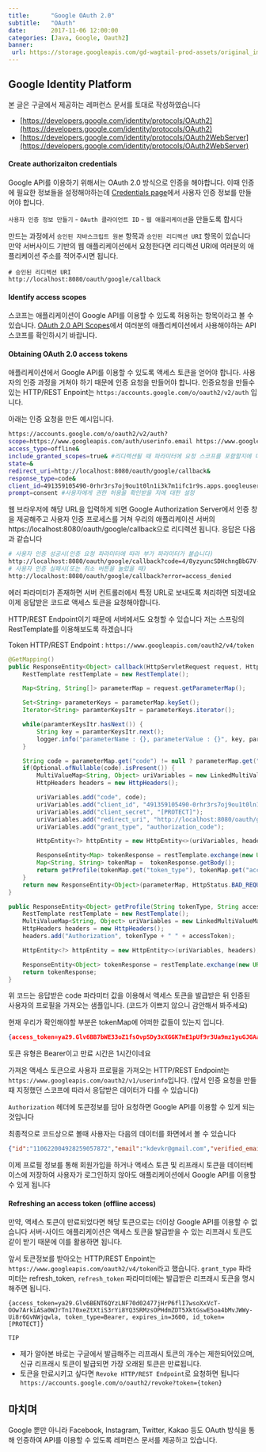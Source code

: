 ```yaml
---
title:      "Google OAuth 2.0"
subtitle:   "OAuth"
date:       2017-11-06 12:00:00
categories: [Java, Google, Oauth2]
banner:
 url: https://storage.googleapis.com/gd-wagtail-prod-assets/original_images/evolving_google_identity_share.jpg
---
```


## Google Identity Platform  
본 글은 구글에서 제공하는 레퍼런스 문서를 토대로 작성하였습니다  
- [https://developers.google.com/identity/protocols/OAuth2](https://developers.google.com/identity/protocols/OAuth2)  
- [https://developers.google.com/identity/protocols/OAuth2WebServer](https://developers.google.com/identity/protocols/OAuth2WebServer)  


#### Create authorizaiton credentials  
Google API를 이용하기 위해서는 OAuth 2.0 방식으로 인증을 해야합니다. 이때 인증에 필요한 정보들을 설정해야하는데 [Credentials page](https://console.developers.google.com/apis/credentials)에서 사용자 인증 정보를 만들어야 합니다.

`사용자 인증 정보 만들기` - `OAuth 클라이언트 ID` - `웹 애플리케이션`을 만들도록 합시다  

만드는 과정에서 `승인된 자바스크립트 원본` 항목과 `승인된 리디렉션 URI` 항목이 있습니다 만약 서버사이드 기반의 웹 애플리케이션에서 요청한다면 리디렉션 URI에 여러분의 애플리케이션 주소를 적어주시면 됩니다.

```
# 승인된 리디렉션 URI
http://localhost:8080/oauth/google/callback
```


#### Identify access scopes  
스코프는 애플리케이션이 Google API를 이용할 수 있도록 허용하는 항목이라고 볼 수 있습니다. [OAuth 2.0 API Scopes](https://developers.google.com/identity/protocols/googlescopes)에서 여러분의 애플리케이션에서 사용해야하는 API 스코프를 확인하시기 바랍니다.  


#### Obtaining OAuth 2.0 access tokens  
애플리케이션에서 Google API를 이용할 수 있도록 액세스 토큰을 얻어야 합니다. 사용자의 인증 과정을 거쳐야 하기 때문에 인증 요청을 만들어야 합니다. 인증요청을 만들수 있는 HTTP/REST Enpoint는 `https:/accounts.google.com/o/oauth2/v2/auth` 입니다.  

아래는 인증 요청을 만든 예시입니다.
```bash
https://accounts.google.com/o/oauth2/v2/auth?
scope=https://www.googleapis.com/auth/userinfo.email https://www.googleapis.com/auth/plus.me&
access_type=offline&
include_granted_scopes=true& #리디렉션될 때 파라미터에 요청 스코프를 포함할지에 대한 여부
state=&
redirect_uri=http://localhost:8080/oauth/google/callback&
response_type=code&
client_id=491359105490-0rhr3rs7oj9ou1t0ln1i3k7m1ifc1r9s.apps.googleusercontent.com&
prompt=consent #사용자에게 권한 허용을 확인받을 지에 대한 설정
```

웹 브라우저에 해당 URL을 입력하게 되면 Google Authorization Server에서 인증 창을 제공해주고 사용자 인증 프로세스를 거쳐 우리의 애플리케이션 서버의 https://localhost:8080/oauth/google/callback으로 리디렉션 됩니다. 응답은 다음과 같습니다
```bash
# 사용자 인증 성공시(인증 요청 파라미터에 따라 부가 파라미터가 붙습니다)
http://localhost:8080/oauth/google/callback?code=4/8yzyuncSDHchngBbG7V-AVfngd7KTrEsRQJOAW6gz-c
# 사용자 인증 실패시(또는 취소 버튼을 눌렀을 때)
http://localhost:8080/oauth/google/callback?error=access_denied
```

에러 파라미터가 존재하면 서버 컨트롤러에서 특정 URL로 보내도록 처리하면 되겠네요
이제 응답받은 코드로 액세스 토큰을 요청해야합니다.  

HTTP/REST Endpoint이기 때문에 서버에서도 요청할 수 있습니다 저는 스프링의 RestTemplate를 이용해보도록 하겠습니다  

Token HTTP/REST Endpoint : `https://www.googleapis.com/oauth2/v4/token`

``` java
@GetMapping()
public ResponseEntity<Object> callback(HttpServletRequest request, HttpServletResponse response) throws RestClientException, URISyntaxException {
	RestTemplate restTemplate = new RestTemplate();

	Map<String, String[]> parameterMap = request.getParameterMap();

	Set<String> parameterKeys = parameterMap.keySet();
	Iterator<String> paramterKeysItr = parameterKeys.iterator();

	while(paramterKeysItr.hasNext()) {
		String key = paramterKeysItr.next();
		logger.info("parameterName : {}, parameterValue : {}", key, parameterMap.get(key));
	}

	String code = parameterMap.get("code") != null ? parameterMap.get("code")[0] : null;
	if(Optional.ofNullable(code).isPresent()) {
		MultiValueMap<String, Object> uriVariables = new LinkedMultiValueMap<String, Object>();
		HttpHeaders headers = new HttpHeaders();

		uriVariables.add("code", code);
		uriVariables.add("client_id", "491359105490-0rhr3rs7oj9ou1t0ln1i3k7m1ifc1r9s.apps.googleusercontent.com");
		uriVariables.add("client_secret", "[PROTECT]");
		uriVariables.add("redirect_uri", "http://localhost:8080/oauth/google/callback");
		uriVariables.add("grant_type", "authorization_code");

		HttpEntity<?> httpEntity = new HttpEntity<>(uriVariables, headers);

		ResponseEntity<Map> tokenResponse = restTemplate.exchange(new URI("https://www.googleapis.com/oauth2/v4/token"), HttpMethod.POST, httpEntity, Map.class);
		Map<String, String> tokenMap =  tokenResponse.getBody();
		return getProfile(tokenMap.get("token_type"), tokenMap.get("access_token"));
	}
	return new ResponseEntity<Object>(parameterMap, HttpStatus.BAD_REQUEST);
}

public ResponseEntity<Object> getProfile(String tokenType, String accessToken) throws RestClientException, URISyntaxException {
	RestTemplate restTemplate = new RestTemplate();
	MultiValueMap<String, Object> uriVariables = new LinkedMultiValueMap<String, Object>();
	HttpHeaders headers = new HttpHeaders();
	headers.add("Authorization", tokenType + " " + accessToken);

	HttpEntity<?> httpEntity = new HttpEntity<>(uriVariables, headers);

	ResponseEntity<Object> tokenResponse = restTemplate.exchange(new URI("https://www.googleapis.com/oauth2/v1/userinfo"), HttpMethod.GET, httpEntity, Object.class);
	return tokenResponse;
}
```

위 코드는 응답받은 code 파라미터 값을 이용해서 액세스 토큰을 발급받은 뒤 인증된 사용자의 프로필을 가져오는 샘플입니다. (코드가 이쁘지 않으니 감안해서 봐주세요)

현재 우리가 확인해야할 부분은 tokenMap에 어떠한 값들이 있는지 입니다.  

```json
{access_token=ya29.Glv6BB7bWE33oZ1fsOvpSDy3xXGGK7mE1pUf9r3Ua9mz1yuGJGAaV0_-Vq5oD_q_wd5PEk1y366OVjD3p74xkRVba6yzszFKwZXKVRElWEqE3Z6FS1MLxLDaiJZA, token_type=Bearer, expires_in=3600, refresh_token=[PROTECT], id_token=[PROTECT]}
```

토큰 유형은 Bearer이고 만료 시간은 1시간이네요

가져온 액세스 토큰으로 사용자 프로필을 가져오는 HTTP/REST Endpoint는 `https://www.googleapis.com/oauth2/v1/userinfo`입니다. (앞서 인증 요청을 만들때 지정했던 스코프에 따라서 응답받은 데이터가 다를 수 있습니다)

`Authorization` 헤더에 토큰정보를 담아 요청하면 Google API를 이용할 수 있게 되는 것입니다

최종적으로 코드상으로 볼때 사용자는 다음의 데이터를 화면에서 볼 수 있습니다
```json
{"id":"110622004928259057872","email":"kdevkr@gmail.com","verified_email":true,"name":"Dev K","given_name":"Dev","family_name":"K","link":"https://plus.google.com/110622004928259057872","picture":"https://lh5.googleusercontent.com/-v0KlnX-vawg/AAAAAAAAAAI/AAAAAAAAAEo/yDvHp0fPKxw/photo.jpg","gender":"male","locale":"ko"}
```

이제 프로필 정보를 통해 회원가입을 하거나 액세스 토큰 및 리프래시 토큰을 데이터베이스에 저장하여 사용자가 로그인하지 않아도 애플리케이션에서 Google API를 이용할 수 있게 됩니다  


#### Refreshing an access token (offline access)  
만약, 액세스 토큰이 만료되었다면 해당 토큰으로는 더이상 Google API를 이용할 수 없습니다 서버-사이드 애플리케이션은 액세스 토큰을 발급받을 수 있는 리프래시 토큰도 같이 받기 때문에 이를 활용하면 됩니다.  

앞서 토큰정보를 받아오는 HTTP/REST Enpoint는 `https://www.googleapis.com/oauth2/v4/token`라고 했습니다. `grant_type` 파라미터는 refresh_token, `refresh_token` 파라미터에는 발급받은 리프래시 토큰을 명시해주면 됩니다.  

```
{access_token=ya29.Glv6BENT6QYzLNF70d02477jHrP6flI7wsoXxVcT-OOw7ArkiASa0WJrTn170xeZtXtiS3rYi8YQ3SRMzsOPHdmZDT5XktGswE5oa4bMvJWWy-Ui8r6GvNWjqwla, token_type=Bearer, expires_in=3600, id_token=[PROTECT]}
```

`TIP`  
- 제가 알아본 바로는 구글에서 발급해주는 리프래시 토큰의 개수는 제한되어있으며, 신규 리프래시 토큰이 발급되면 가장 오래된 토큰은 만료됩니다.  
- 토큰을 만료시키고 싶다면 `Revoke HTTP/REST Endpoint`로 요청하면 됩니다 `https://accounts.google.com/o/oauth2/revoke?token={token}`  


## 마치며  
Google 뿐만 아니라 Facebook, Instagram, Twitter, Kakao 등도 OAuth 방식을 통해 인증하여 API를 이용할 수 있도록 레퍼런스 문서를 제공하고 있습니다.
